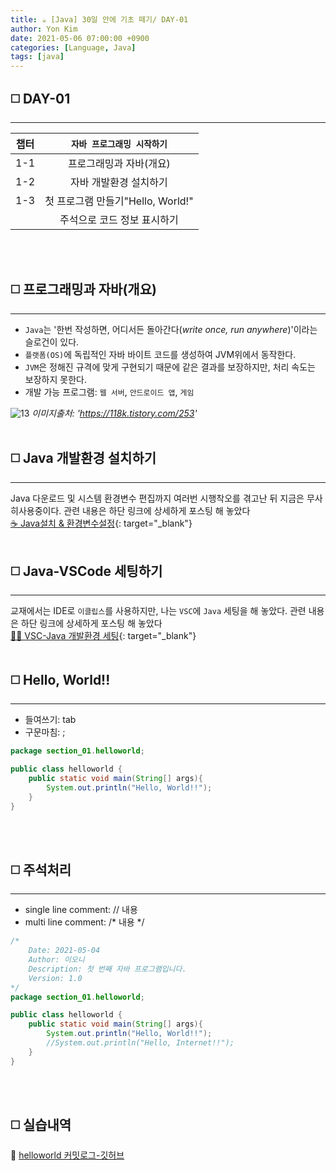 ```yaml
---
title: ☕️ [Java] 30일 안에 기초 떼기/ DAY-01
author: Yon Kim
date: 2021-05-06 07:00:00 +0900
categories: [Language, Java]
tags: [java]
---
```


## ◻️ **DAY-01**
---
|챕터|`자바 프로그래밍 시작하기`|
|:---:|:---:|
|1-1|프로그래밍과 자바(개요)|
|1-2|자바 개발환경 설치하기|
|1-3|첫 프로그램 만들기"Hello, World!"|
||주석으로 코드 정보 표시하기|


<br><br>

## ◻️ **프로그래밍과 자바(개요)**
---
- `Java`는 '한번 작성하면, 어디서든 돌아간다(*write once, run anywhere*)'이라는 슬로건이 있다.
- `플랫폼(OS)`에 독립적인 자바 바이트 코드를 생성하여 JVM위에서 동작한다.
- `JVM`은 정해진 규격에 맞게 구현되기 때문에 같은 결과를 보장하지만, 처리 속도는 보장하지 못한다.
- 개발 가능 프로그램: `웹 서버`, `안드로이드 앱`, `게임`

![13](https://user-images.githubusercontent.com/81901102/117219647-a7b92200-ae40-11eb-8391-e274006cabb8.PNG)
_이미지출처: 'https://118k.tistory.com/253'_
<br><br>


## ◻️ **Java 개발환경 설치하기**
---
Java 다운로드 및 시스템 환경변수 편집까지
여러번 시행착오를 겪고난 뒤 지금은 무사히사용중이다.
관련 내용은 하단 링크에 상세하게 포스팅 해 놓았다<br>
[☕ Java설치 & 환경변수설정](https://y-oni.tistory.com/193?category=943388){: target="_blank"}
<br><br>

## ◻️ **Java-VSCode 세팅하기**
---
교재에서는 IDE로 `이클립스`를 사용하지만, 나는 `VSC`에 `Java` 세팅을 해 놓았다.
관련 내용은 하단 링크에 상세하게 포스팅 해 놓았다<br>
[🧙‍♂️ VSC-Java 개발환경 세팅](https://y-oni.tistory.com/194?category=943388){: target="_blank"}
<br><br>

## ◻️ **Hello, World!!**
---
- 들여쓰기: tab
- 구문마침: ;

```java
package section_01.helloworld;

public class helloworld {
    public static void main(String[] args){
        System.out.println("Hello, World!!");
    }
}
```
<br><br>


## ◻️ **주석처리**
---
- single line comment: // 내용
- multi  line comment: /* 내용 */

```java
/*
    Date: 2021-05-04
    Author: 이오니
    Description: 첫 번째 자바 프로그램입니다.
    Version: 1.0
*/
package section_01.helloworld;

public class helloworld {
    public static void main(String[] args){
        System.out.println("Hello, World!!");
        //System.out.println("Hello, Internet!!");
    }
}
```
<br><br>

## ◻️ **실습내역**

🚩 [helloworld 커밋로그-깃허브](https://github.com/yyyy-oniiii/Java/blob/main/Basic/src/section_01/helloworld/helloworld.java)
